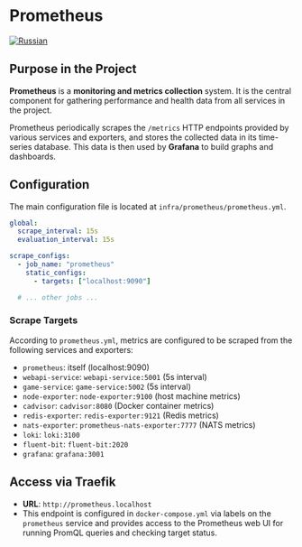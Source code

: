 # Prometheus
[![Russian](https://img.shields.io/badge/lang-Russian-blue.svg)](../../../ru/infra/prometheus/index.md)

## Purpose in the Project

**Prometheus** is a **monitoring and metrics collection** system. It is the central component for gathering performance and health data from all services in the project.

Prometheus periodically scrapes the `/metrics` HTTP endpoints provided by various services and exporters, and stores the collected data in its time-series database. This data is then used by **Grafana** to build graphs and dashboards.

## Configuration

The main configuration file is located at `infra/prometheus/prometheus.yml`.

```yaml
global:
  scrape_interval: 15s
  evaluation_interval: 15s

scrape_configs:
  - job_name: "prometheus"
    static_configs:
      - targets: ["localhost:9090"]

  # ... other jobs ...
```

### Scrape Targets

According to `prometheus.yml`, metrics are configured to be scraped from the following services and exporters:

-   `prometheus`: itself (localhost:9090)
-   `webapi-service`: `webapi-service:5001` (5s interval)
-   `game-service`: `game-service:5002` (5s interval)
-   `node-exporter`: `node-exporter:9100` (host machine metrics)
-   `cadvisor`: `cadvisor:8080` (Docker container metrics)
-   `redis-exporter`: `redis-exporter:9121` (Redis metrics)
-   `nats-exporter`: `prometheus-nats-exporter:7777` (NATS metrics)
-   `loki`: `loki:3100`
-   `fluent-bit`: `fluent-bit:2020`
-   `grafana`: `grafana:3001`

## Access via Traefik

-   **URL**: `http://prometheus.localhost`
-   This endpoint is configured in `docker-compose.yml` via labels on the `prometheus` service and provides access to the Prometheus web UI for running PromQL queries and checking target status.
